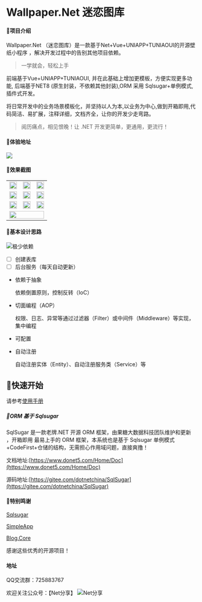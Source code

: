 # Wallpaper.Net 迷恋图库

#### 🎁项目介绍

Wallpaper.Net （迷恋图库）是一款基于Net+Vue+UNIAPP+TUNIAOUI的开源壁纸小程序 ，解决开发过程中的告别其他项目依赖。

> 一学就会，轻松上手

前端基于Vue+UNIAPP+TUNIAOUI, 并在此基础上增加更模板，方便实现更多功能,
后端基于NET8 (原生封装，不依赖其他封装),ORM 采用 Sqlsugar+单例模式,插件式开发。

将日常开发中的业务场景模板化，并坚持以人为本,以业务为中心,做到开箱即用,代码简洁、易扩展，注释详细，文档齐全，让你的开发少走弯路。

> 阅历痛点，相见恨晚！让 .NET 开发更简单，更通用，更流行！

#### 🍁体验地址

![](https://gitee.com/Pridejoy/wallpaper.net/raw/master/doc/images/wx7560d334dd837f70.jpg)

#### 🍎效果截图

<table>
  <tr>
    <td><img src="https://gitee.com/Pridejoy/wallpaper.net/raw/master/doc/images/1.png" width="100%"/></td>
    <td><img src="https://gitee.com/Pridejoy/wallpaper.net/raw/master/doc/images/2.png" width="100%" /></td>
    <td><img src="https://gitee.com/Pridejoy/wallpaper.net/raw/master/doc/images/3.png" width="100%"/></td>
  </tr>
  <tr>
    <td><img src="https://gitee.com/Pridejoy/wallpaper.net/raw/master/doc/images/5.png" width="100%"/></td>
    <td><img src="https://gitee.com/Pridejoy/wallpaper.net/raw/master/doc/images/6.png" width="100%"/></td> 
    <td><img src="https://gitee.com/Pridejoy/wallpaper.net/raw/master/doc/images/7.png" width="100%"/></td> 
  </tr>
  <tr>
    <td><img src="https://gitee.com/Pridejoy/wallpaper.net/raw/master/doc/images/8.png" width="100%"/></td>
    <td><img src="https://gitee.com/Pridejoy/wallpaper.net/raw/master/doc/images/9.png" width="100%"/></td>
    <td><img src="https://gitee.com/Pridejoy/wallpaper.net/raw/master/doc/images/10.png" width="100%"/></td> 
  </tr>
  <tr>
    <td colspan="3"><img src="https://gitee.com/Pridejoy/wallpaper.net/raw/master/doc/images/11.png" width="100%"/></td> 
  </tr> 
</table>

#### 🍖基本设计思路

![极少依赖](https://gitee.com/Pridejoy/wallpaper.net/raw/master/doc/images/yilai.png)

* [ ] 创建表库
* [ ] 后台服务（每天自动更新）

- 依赖于抽象
  
  依赖倒置原则，控制反转（IoC）
- 切面编程（AOP）
  
  权限、日志、异常等通过过滤器（Filter）或中间件（Middleware）等实现，集中编程
- 可配置
- 自动注册
  
  自动注册实体（Entity）、自动注册服务类（Service）等

## 🎀快速开始

请参考[使用手册](./doc/使用手册.md)

##### 🍭ORM 基于 Sqlsugar

SqlSugar 是一款老牌.NET 开源 ORM 框架，由果糖大数据科技团队维护和更新 ，开箱即用
最易上手的 ORM 框架，本系统也是基于 Sqlsugar 单例模式+CodeFirst+仓储的结构，无需担心作用域问题，直接爽撸！

文档地址:[https://www.donet5.com/Home/Doc](https://www.donet5.com/Home/Doc)

源码地址:[https://gitee.com/dotnetchina/SqlSugar](https://gitee.com/dotnetchina/SqlSugar)

#### 💐特别鸣谢

[Sqlsugar](https://gitee.com/dotnetchina/SqlSugar.git)

[SimpleApp](https://gitee.com/lisheng741/simpleapp.git)

[Blog.Core](https://gitee.com/laozhangIsPhi/Blog.Core)

感谢这些优秀的开源项目！

#### 地址

QQ交流群：725883767

欢迎关注公众号：【Net分享】
![Net分享](https://gitee.com/Pridejoy/wallpaper.net/raw/master/doc/images/netfenxiang.png)



